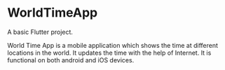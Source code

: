 # WorldTimeApp

A basic Flutter project.

World Time App is a mobile application which shows the time at different locations in the world. 
It updates the time with the help of Internet. It is functional on both android and iOS devices.
